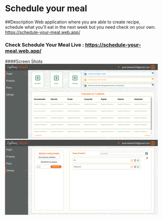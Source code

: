 # Schedule your meal 

##Description
Web application where you are able to create recipe, 
schedule what you'll eat in the next week but you need check on your own.
https://schedule-your-meal.web.app/
 
 ### Check Schedule Your Meal Live : https://schedule-your-meal.web.app/
 
 ####Screen Shots
  ![desktop](src/images/meal.png)
  ![shopping](src/images/shopping.png)
 